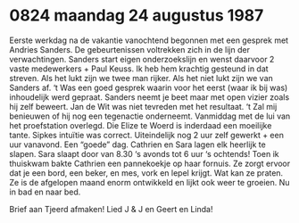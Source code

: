 # 0824 maandag 24 augustus 1987
Eerste werkdag na de vakantie vanochtend begonnen met een gesprek met Andries Sanders. De gebeurtenissen voltrekken zich in de lijn der verwachtingen. Sanders start eigen onderzoekslijn en wenst daarvoor 2 vaste medewerkers + Paul Keuss. Ik heb hem krachtig gesteund in dat streven. Als het lukt zijn we twee man rijker. Als het niet lukt zijn we van Sanders af. ‘t Was een goed gesprek waarin voor het eerst (waar ik bij was) inhoudelijk werd gepraat. Sanders neemt je beet maar met open vizier zoals hij zelf beweert. Jan de Wit was niet tevreden met het resultaat. ‘t Zal mij benieuwen of hij nog een tegenactie onderneemt. Vanmiddag met de lui van het proefstation overlegd. Die Elize te Woerd is inderdaad een moeilijke tante. Sipkes intuïtie was correct. Uiteindelijk nog 2 uur zelf gewerkt + een uur vanavond. Een “goede” dag. Cathrien en Sara lagen elk heerlijk te slapen. Sara slaapt door van 8.30 ‘s avonds tot 6 uur ‘s ochtends! Toen ik thuiskwam bakte Cathrien een pannekoekje op haar fornuis. Ze zorgt ervoor dat je een bord, een beker, en mes, vork en lepel krijgt. Wat kan ze praten. Ze is de afgelopen maand enorm ontwikkeld en lijkt ook weer te groeien. Nu in bad en naar bed.
   
Brief aan Tjeerd afmaken! Lied J & J en Geert en Linda! 
